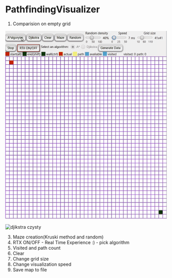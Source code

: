 # PathfindingVisualizer
1. Comparision on empty grid

![aalgorytm czysty](gify/aalgorytm%20czysty.gif)

![djikstra czysty](gify/djikstra%20czysty.gif)

3. Maze creation(Kruski method and random)
4. RTX ON/OFF - Real Time Experience :) - pick algorithm
5. Visited and path count
6. Clear
7. Change grid size
8. Change visualization speed
9. Save map to file
